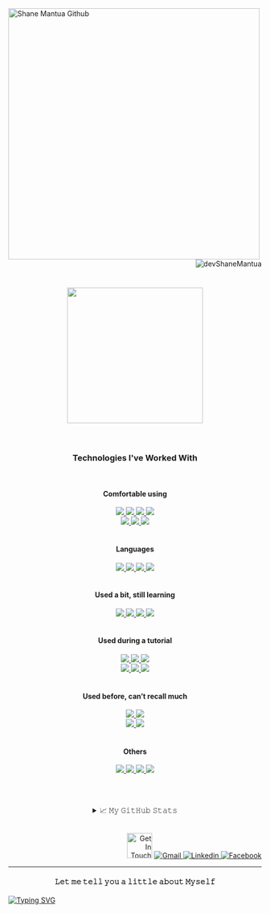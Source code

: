 <a href="https://shanedelmoiramantua.netlify.app/" target="_blank">
  <img  align="left"  width="500" src="https://res.cloudinary.com/di0no2myu/image/upload/v1655957519/YouCut_20220623_114529691_AdobeExpress_r8sft3.gif" alt="Shane Mantua Github"  >
</a>

<p align="right"> <img src="https://komarev.com/ghpvc/?username=devShaneMantua&style=plastic&color=ff69b4" alt="devShaneMantua"/></p>

<h1 align="center">
  <a href="mailto:shanemworkacc@gmail.com" target="_blank">
      <img src="https://img.wattpad.com/b0c222065fa2a1088502fb9d9b07fcba02d898da/68747470733a2f2f73332e616d617a6f6e6177732e636f6d2f776174747061642d6d656469612d736572766963652f53746f7279496d6167652f30726f644f76525f4937435065513d3d2d3838383230323830342e313631303634646636343664643832633537313333343033333039372e676966" width="270"/>
  </a>
</h1>

<div align="center">

<br>
<h3>Technologies I've Worked With</h3>

<!--https://github.com/Ileriayo/markdown-badges?tab=readme-ov-file#-languages-->

<br>
<!-- ======================================== -->
<h4>Comfortable using</h4>

<div>
  <!-- HTML -->
  <a href="https://github.com/devShaneMantua/Shane-Bookstore.git" target="_blank">
      <img src="https://img.shields.io/badge/html5%20-%23E34F26.svg?&style=for-the-badge&logo=html5&logoColor=black"/>
  </a>

  <!-- React -->
  <a href="https://github.com/devShaneMantua/Strans-bankapp_website.git" target="_blank">
      <img src="https://img.shields.io/badge/react%20-%2320232a.svg?&style=for-the-badge&logo=react&logoColor=%2361DAFB"/>
  </a>

  <!-- MySQL -->
  <a href="https://github.com/devShaneMantua?tab=repositories" target="_blank">
      <img src="https://img.shields.io/badge/mysql-4479A1.svg?style=for-the-badge&logo=mysql&logoColor=black"/>
  </a>

  <!-- Figma -->
  <a href="https://github.com/devShaneMantua?tab=repositories" target="_blank">
      <img src="https://img.shields.io/badge/figma-%23F24E1E.svg?style=for-the-badge&logo=figma&logoColor=white"/>
  </a>
</div>
<div>
  <!-- CSS -->
  <a href="https://github.com/devShaneMantua/ShaneM-Portfolio.git" target="_blank">
      <img src="https://img.shields.io/badge/CSS-639?logo=css&logoColor=fff&style=for-the-badge"/>
  </a>

  <!-- Tailwind -->
  <a href="https://github.com/devShaneMantua/Facebook-UI-clone.git" target="_blank">
      <img src="https://img.shields.io/badge/Tailwind%20CSS-06B6D4?.svg?&style=for-the-badge&logo=tailwindcss&logoColor=black"/>
  </a>

  <!-- Shadcn -->
  <a href="https://github.com/devShaneMantua?tab=repositories" target="_blank">
      <img src="https://img.shields.io/badge/shadcn%2Fui-000?logo=shadcnui&logoColor=fff&style=for-the-badge"/>
  </a>

</div>

<br>
<!-- ======================================== -->
<h4>Languages</h4>

<div>
  <!-- Python -->
  <a href="https://github.com/devShaneMantua?tab=repositories" target="_blank">
      <img src="https://img.shields.io/badge/-python-3776AB?.svg?&style=for-the-badge&logo=python&logoColor=black"/>
  </a>

  <!-- JavaScript -->
  <a href="https://github.com/devShaneMantua?tab=repositories" target="_blank">
      <img src="https://img.shields.io/badge/-javascript-F7DF1E?.svg?&style=for-the-badge&logo=javascript&logoColor=black"/>
  </a>

  <!-- PHP -->
  <a href="https://github.com/devShaneMantua?tab=repositories" target="_blank">
      <img src="https://img.shields.io/badge/php-%23777BB4.svg?&logo=php&logoColor=white&style=for-the-badge"/>
  </a>
 
  <!-- Java -->
  <a href="https://github.com/devShaneMantua?tab=repositories" target="_blank">
      <img src="https://img.shields.io/badge/Java-%23ED8B00.svg?logo=openjdk&logoColor=white&style=for-the-badge"/>
  </a>
</div>

<br>
<!-- ======================================== -->
<h4>Used a bit, still learning</h4>

<div>
  <!-- Next JS -->
  <a href="https://github.com/devShaneMantua?tab=repositories" target="_blank">
      <img src="https://img.shields.io/badge/Next_js-black?style=for-the-badge&logo=next.js&logoColor=white"/>
  </a>

  <!-- Express JS -->
  <a href="https://github.com/devShaneMantua?tab=repositories" target="_blank">
      <img src="https://img.shields.io/badge/Express_js-%23404d59.svg?style=for-the-badge&logo=express&logoColor=%2361DAFB"/>
  </a>
  
  <!-- Node JS -->
  <a href="https://github.com/devShaneMantua?tab=repositories" target="_blank">
      <img src="https://img.shields.io/badge/Node_js-6DA55F?style=for-the-badge&logo=node.js&logoColor=white"/>
  </a>

  <!-- Postman -->
  <a href="https://github.com/devShaneMantua?tab=repositories" target="_blank">
      <img src="https://img.shields.io/badge/Postman-FF6C37?style=for-the-badge&logo=postman&logoColor=white"/>
  </a>
</div>

<br>
<!-- ======================================== -->
<h4>Used during a tutorial</h4>

<div>
  <!-- Typescript -->
  <a href="https://github.com/devShaneMantua?tab=repositories" target="_blank">
      <img src="https://img.shields.io/badge/TypeScript-3178C6?logo=typescript&logoColor=fff&style=for-the-badge"/>
  </a>

  <!-- ZOD -->
  <a href="https://github.com/devShaneMantua?tab=repositories" target="_blank">
      <img src="https://img.shields.io/badge/zod-%233068b7.svg?style=for-the-badge&logo=zod&logoColor=white"/>
  </a>

  <!-- Prisma -->
  <a href="https://github.com/devShaneMantua?tab=repositories" target="_blank">
      <img src="https://img.shields.io/badge/Prisma-2D3748?logo=prisma&logoColor=white&style=for-the-badge"/>
  </a>
</div>
<div>
  <!-- Drizzle -->
  <a href="https://github.com/devShaneMantua?tab=repositories" target="_blank">
      <img src="https://img.shields.io/badge/Drizzle-C5F74F?logo=drizzle&logoColor=000&style=for-the-badge"/>
  </a>

  <!-- MongoDB -->
  <a href="https://github.com/devShaneMantua?tab=repositories" target="_blank">
      <img src="https://img.shields.io/badge/MongoDB-%234ea94b.svg?style=for-the-badge&logo=mongodb&logoColor=black"/>
  </a>

  <!-- SQLite -->
  <a href="https://github.com/devShaneMantua?tab=repositories" target="_blank">
      <img src="https://img.shields.io/badge/sqlite-%2307405e.svg?style=for-the-badge&logo=sqlite&logoColor=black"/>
  </a>
</div>

<br>
<!-- ======================================== -->
<h4>Used before, can’t recall much</h4>

<div>
  <!-- C -->
  <a href="https://github.com/devShaneMantua?tab=repositories" target="_blank">
      <img src="https://img.shields.io/badge/c-%2300599C.svg?style=for-the-badge&logo=c&logoColor=black"/>
  </a>

  <!-- Styled Components -->
  <a href="https://github.com/devShaneMantua?tab=repositories" target="_blank">
      <img src="https://img.shields.io/badge/-Styled_Components-DB7093?.svg?&style=for-the-badge&logo=styledcomponents&logoColor=black"/>
  </a>
</div>  
<div>
  <!-- Bootstrap -->
  <a href="https://github.com/devShaneMantua/Bootstrap-Cheatsheet.git" target="_blank">
      <img src="https://img.shields.io/badge/-bootstrap-7952B3?.svg?&style=for-the-badge&logo=bootstrap&logoColor=black"/>
  </a>

  <!-- Framer Motion -->
  <a href="https://github.com/devShaneMantua?tab=repositories" target="_blank">
      <img src="https://img.shields.io/badge/Framer_Motion%20-%236004ff.svg?&style=for-the-badge&logo=framermotion&logoColor=black"/>
  </a>
</div>

<br>
<!-- ======================================== -->
<h4>Others</h4>

<div>
  <!-- Framer -->
  <a href="https://github.com/devShaneMantua?tab=repositories" target="_blank">
      <img src="https://img.shields.io/badge/Framer-grey?style=for-the-badge&logo=framer&logoColor=black"/>
  </a>

  <!-- Vite -->
  <a href="https://github.com/devShaneMantua?tab=repositories" target="_blank">
      <img src="https://img.shields.io/badge/Vite-646CFF?logo=vite&logoColor=fff&style=for-the-badge"/>
  </a>

  <!-- Canva -->
  <a href="https://github.com/devShaneMantua?tab=repositories" target="_blank">
      <img src="https://img.shields.io/badge/Canva-%2300C4CC.svg?style=for-the-badge&logo=Canva&logoColor=black"/>
  </a>

  <!-- Notion -->
  <a href="https://github.com/devShaneMantua?tab=repositories" target="_blank">
      <img src="https://img.shields.io/badge/Notion-%23000000.svg?style=for-the-badge&logo=notion&logoColor=white"/>
  </a>
</div>

<!--
<div>
  <a href="https://github.com/devShaneMantua?tab=repositories" target="_blank">
      <img src=""/>
  </a>
</div>
-->

<br><br>

<details>
  <summary>📈 𝙼𝚢 𝙶𝚒𝚝𝙷𝚞𝚋 𝚂𝚝𝚊𝚝𝚜</summary>
  <br>
  <img alt="Shane Del Moira GitHub Stats" src="https://github-readme-stats.vercel.app/api?username=devshanemantua&show_icons=true&theme=radical" />
</details>

</div>

<br>
<p align="right">
  <img  width="50" src="https://media4.giphy.com/media/UrCybfHo3r1kmTZfJR/giphy.gif?cid=790b7611f4da43712867874599f73b1660d0440c068b1c43&rid=giphy.gif&ct=s"  alt="Get In Touch"  />
  <!-- Gmail -->
  <a href="mailto:shanemworkacc@gmail.com" target="_blank"><img alt="Gmail"
    src="https://img.shields.io/badge/Gmail-D14836?logo=gmail&logoColor=white">
  </a>
  <!-- Linkedin -->
  <a href="www.linkedin.com/in/shanedelmoiramantua" target="_blank"><img alt="Linkedin"
    src="https://custom-icon-badges.demolab.com/badge/LinkedIn-0A66C2?logo=linkedin-white&logoColor=fff">
  </a>
  <!-- Facebook -->
  <a href="https://www.facebook.com/shanedelmoira.mantua.7" target="_blank"><img alt="Facebook"
    src="https://img.shields.io/badge/Facebook-%231877F2.svg?logo=Facebook&logoColor=white">
  </a>
</p>

---

<!--https://readme-typing-svg.demolab.com/demo/?duration=800&pause=502&color=00FF00&vCenter=true&multiline=true&width=620&height=400&lines=%F0%9F%99%8B%E2%80%8D%E2%99%80%EF%B8%8F+Hi%2C+My+name+is+Shane+Del+Moira+Santia%C3%B1ez+Mantua;%F0%9F%93%85+February+14%2C+2005;%F0%9F%8E%93+IT+Student;%F0%9F%92%BB+Web+Developer+%26+Programmer;%F0%9F%8E%A8+Web+%26+SaaS+Designer;%F0%9F%9A%80+Future+SaaS+Founder+%26+SaaS+Design+Agency+Founder;%F0%9F%8E%AF+Aiming+to+make+an+impact+in+the+SaaS+world;%F0%9F%98%8D+Big+fan+of+Manhwa;%F0%9F%8C%B1+Constantly+improving+myself;+%E2%99%A1%E2%88%A9%2C%2C%2C%2C%2C%E2%88%A9;+(%E2%80%9E%E2%80%A2+%D6%8A+%E2%80%A2%E2%80%9E)+%E2%99%A1;%E2%80%8E+;%E2%8A%B9+%E0%A3%AA+%EF%B9%8F%F0%93%8A%9D%EF%B9%8F%F0%93%82%81%EF%B9%8F%E2%8A%B9+%E0%A3%AA+%CB%96)-->

<h4 align="center">𝙻𝚎𝚝 𝚖𝚎 𝚝𝚎𝚕𝚕 𝚢𝚘𝚞 𝚊 𝚕𝚒𝚝𝚝𝚕𝚎 𝚊𝚋𝚘𝚞𝚝 𝙼𝚢𝚜𝚎𝚕𝚏</h4>

<p align="left">
  <a href="https://git.io/typing-svg"><img src="https://readme-typing-svg.demolab.com?font=Fira+Code&duration=800&pause=502&color=00FF00&vCenter=true&multiline=true&width=620&height=400&lines=%F0%9F%99%8B%E2%80%8D%E2%99%80%EF%B8%8F+Hi%2C+My+name+is+Shane+Del+Moira+Santia%C3%B1ez+Mantua;%F0%9F%93%85+February+14%2C+2005;%F0%9F%8E%93+IT+Student;%F0%9F%92%BB+Web+Developer+%26+Programmer;%F0%9F%8E%A8+Web+%26+SaaS+Designer;%F0%9F%9A%80+Future+SaaS+Founder+%26+SaaS+Design+Agency+Founder;%F0%9F%8E%AF+Aiming+to+make+an+impact+in+the+SaaS+world;%F0%9F%98%8D+Big+fan+of+Manhwa;%F0%9F%8C%B1+Constantly+improving+myself;+%E2%99%A1%E2%88%A9%2C%2C%2C%2C%2C%E2%88%A9;+(%E2%80%9E%E2%80%A2+%D6%8A+%E2%80%A2%E2%80%9E)+%E2%99%A1;%E2%80%8E+;%E2%8A%B9+%E0%A3%AA+%EF%B9%8F%F0%93%8A%9D%EF%B9%8F%F0%93%82%81%EF%B9%8F%E2%8A%B9+%E0%A3%AA+%CB%96)" alt="Typing SVG" />
  </a>
</p>

<!--<img src="https://readme-typing-svg.herokuapp.com?font=Exo+2&duration=3000&color=39FF14&multiline=true&width=900&height=310&lines=%F0%9F%91%A9+She%2FHer;%F0%9F%A4%94+My+name+is+Shane+Del+Moira+Santia%C3%B1ez+Mantua+but+everyone+calls+me+Shen;%F0%9F%A4%93+A+Passionate+Front-end+web+developer+from+the+Philippines;%F0%9F%92%BB+Aiming+to+become+a+Full+stack+developer+and+Senior+web+developer;%F0%9F%92%BC+Only+rest+when+most+of+the+work+is+done+;%F0%9F%92%96+I'm+more+into+CSS+than+JavaScript+;%F0%9F%8E%93+Graduating+Senior+High+School+soon;%F0%9F%98%8D+A+night+owl+person+who+loves+Anime+and+Webtoon;++++%7B%5C__%2F%7D+;++++(%EF%BD%A1%E2%80%A2%CC%80%E1%B4%97-)%E2%9C%A7++congrats+reaching+to+the+end;++++%2F+%3E%E2%98%95+here+have+some+coffee;Now+you+know+me+Stranger" alt="About Me"/>-->
